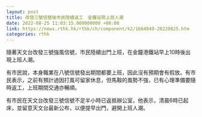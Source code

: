 ```yaml
---
layout: post
title: 改發三號信號後市民陸續返工　金鐘站現上班人潮
date: 2022-08-25 11:03:15.000000000 +08:00
link: https://news.rthk.hk/rthk/ch/component/k2/1664049-20220825.htm
categories: rthk
---
```


隨著天文台改發三號強風信號，市民陸續出門上班，在金鐘港鐵站早上10時後出現上班人潮。

有市民說，本身職業在八號信號發出期間都要上班，因此沒有預期會有假放。有市民表示，之前有預計過因打風可留家休息，但馬鞍的風勢不強，已有心理準備要隨時返工，上班期間交通亦暢順。

有市民在天文台改發三號信號不足半小時已返抵辦公室，他表示，清晨6時已起床，並留意天文台最新公布，以便提早出門，避開上班人潮。
